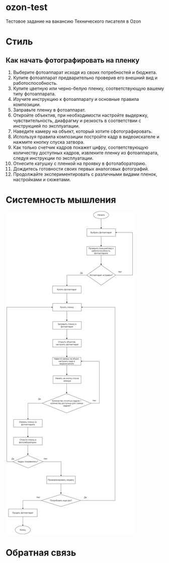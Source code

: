 # ozon-test
Тестовое задание на вакансию Технического писателя в Ozon

# Стиль
## Как начать фотографировать на пленку
1. Выберите фотоаппарат исходя из своих потребностей и бюджета. 
2. Купите фотоаппарат предварительно проверив его внешний вид и работоспособность.
3. Купите цветную или черно-белую пленку, соответствующую вашему типу фотоаппарата.
4. Изучите инструкцию к фотоаппарату и основные правила композиции.
5. Заправьте пленку в фотоаппарат.
6. Откройте объектив, при необходимости настройте выдержку, чувствительность, диафрагму и резкость в соответствии с инструкцией по эксплуатации. 
7. Наведите камеру на объект, который хотите сфотографировать. 
8. Используя правила композиции постройте кадр в видеоискателе и нажмите кнопку спуска затвора.
9. Как только счетчик кадров покажет цифру, соответствующую количеству доступных кадров, извлеките пленку из фотоаппарата, следуя инструкции по эксплуатации.
10. Отнесите катушку с пленкой на проявку в фотолабораторию.
11. Дождитесь готовности своих первых аналоговых фотографий.
12. Продолжайте экспериментировать с различными видами пленок, настройками и сюжетами.

# Системность мышления
![alt text](https://github.com/ishestopalova/ozon-test/blob/main/%D0%91%D0%BB%D0%BE%D0%BA-%D1%81%D1%85%D0%B5%D0%BC%D0%B0.drawio.png "Блок-схема")
# Обратная связь
